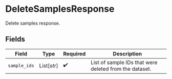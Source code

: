 # DeleteSamplesResponse

Delete samples response.


## Fields

| Field                                                  | Type                                                   | Required                                               | Description                                            |
| ------------------------------------------------------ | ------------------------------------------------------ | ------------------------------------------------------ | ------------------------------------------------------ |
| `sample_ids`                                           | List[*str*]                                            | :heavy_check_mark:                                     | List of sample IDs that were deleted from the dataset. |